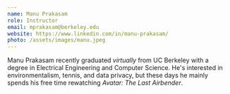 ```yaml
---
name: Manu Prakasam
role: Instructor
email: mprakasam@berkeley.edu
website: https://www.linkedin.com/in/manu-prakasam/
photo: /assets/images/manu.jpeg
---
```


Manu Prakasam recently graduated *virtually* from UC Berkeley with a degree in Electrical Engineering and Computer Science. He's interested in environmentalism, tennis, and data privacy, but these days he mainly spends his free time rewatching *Avatar: The Last Airbender*. 
